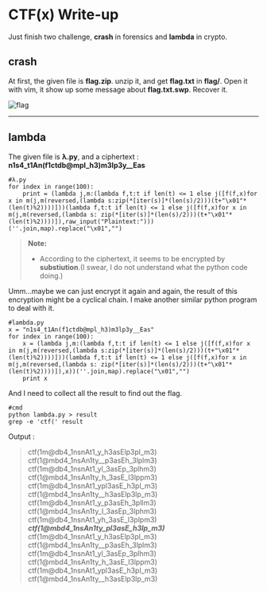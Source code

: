 CTF(x) Write-up
===================

Just finish two challenge, **crash** in forensics and **lambda** in crypto.

crash
-------------

At first, the given file is **flag.zip**.
unzip it, and get **flag.txt** in **flag/**.
Open it with vim, it show up some message about **flag.txt.swp**.
Recover it.

![flag](http://i.imgur.com/MaI7SfQ.png)

---------------------------------

lambda
-------------

The given file is **λ.py**, and a ciphertext : **n1s4_t1An(f1ctdb@mpl_h3)m3lp3y__Eas**

```
#λ.py
for index in range(100):
	print = (lambda j,m:(lambda f,t:t if len(t) <= 1 else j([f(f,x)for x in m(j,m(reversed,(lambda s:zip(*[iter(s)]*(len(s)/2)))(t+"\x01"*(len(t)%2))))]))(lambda f,t:t if len(t) <= 1 else j([f(f,x)for x in m(j,m(reversed,(lambda s: zip(*[iter(s)]*(len(s)/2)))(t+"\x01"*(len(t)%2))))]),raw_input("Plaintext:")))(''.join,map).replace("\x01","")
```

> **Note:**
> 
>  - According to the ciphertext, it seems to be encrypted by **substiution**.(I swear, I do not understand what the python code doing.)

Umm...maybe we can just encrypt it again and again, the result of this encryption might be a cyclical chain.
I make another similar python program to deal with it.

```
#lambda.py
x = "n1s4_t1An(f1ctdb@mpl_h3)m3lp3y__Eas"
for index in range(100):
	x = (lambda j,m:(lambda f,t:t if len(t) <= 1 else j([f(f,x)for x in m(j,m(reversed,(lambda s:zip(*[iter(s)]*(len(s)/2)))(t+"\x01"*(len(t)%2))))]))(lambda f,t:t if len(t) <= 1 else j([f(f,x)for x in m(j,m(reversed,(lambda s: zip(*[iter(s)]*(len(s)/2)))(t+"\x01"*(len(t)%2))))]),x))(''.join,map).replace("\x01","")
	print x
```

And I need to collect all the result to find out the flag.

```
#cmd
python lambda.py > result
grep -e 'ctf(' result
```

Output : 
>ctf(1m@db4_1nsnAt1_y_h3asElp3pl_m3)
ctf(1@mbd4_1nsAn1ty__p3asEh_3lplm3)
ctf(1m@db4_1nsnAt1_yl_3asEp_3plhm3)
ctf(1@mbd4_1nsAn1ty_h_3asE_l3lppm3)
ctf(1m@db4_1nsnAt1_ypl3asE_h3pl_m3)
ctf(1@mbd4_1nsAn1ty__h3asElp3lp_m3)
ctf(1m@db4_1nsnAt1_y_p3asEh_3pllm3)
ctf(1@mbd4_1nsAn1ty_l_3asEp_3lphm3)
ctf(1m@db4_1nsnAt1_yh_3asE_l3plpm3)
***ctf(1@mbd4_1nsAn1ty_pl3asE_h3lp_m3)*** 
ctf(1m@db4_1nsnAt1_y_h3asElp3pl_m3)
ctf(1@mbd4_1nsAn1ty__p3asEh_3lplm3)
ctf(1m@db4_1nsnAt1_yl_3asEp_3plhm3)
ctf(1@mbd4_1nsAn1ty_h_3asE_l3lppm3)
ctf(1m@db4_1nsnAt1_ypl3asE_h3pl_m3)
ctf(1@mbd4_1nsAn1ty__h3asElp3lp_m3)


